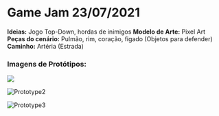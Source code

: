 # **Game Jam 23/07/2021**

**Ideias:** Jogo Top-Down, hordas de inimigos
**Modelo de Arte:** Pixel Art
**Peças do cenário:** Pulmão, rim, coração, figado (Objetos para defender)
**Caminho:** Artéria (Estrada)

### Imagens de Protótipos:

![](https://github.com/render41/GameJam_20210723/blob/main/ImgPrototipo/Prototype1.png)

![Prototype2](https://github.com/render41/GameJam_20210723/blob/main/ImgPrototipo/Prototype2.jpg)

![Prototype3](https://github.com/render41/GameJam_20210723/blob/main/ImgPrototipo/Prototype3.jpg)
